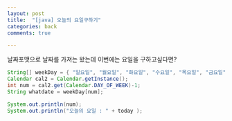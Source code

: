 ```yaml
---
layout: post
title:  "[java] 오늘의 요일구하기"
categories: back
comments: true

---
```


날짜포맷으로 날짜를 가져는 왔는데 이번에는 요일을 구하고싶다면?

~~~java
String[] weekDay = { "일요일", "월요일", "화요일", "수요일", "목요일", "금요일", "토요일" };
Calendar cal2 = Calendar.getInstance(); 
int num = cal2.get(Calendar.DAY_OF_WEEK)-1;
String whatdate = weekDay[num]; 

System.out.println(num);
System.out.println("오늘의 요일 : " + today ); 
~~~



